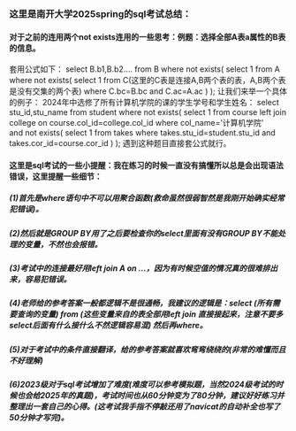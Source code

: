 ### 这里是南开大学2025spring的sql考试总结：
#### 对于之前的连用两个not exists连用的一些思考：例题：选择全部A表a属性的B表的信息。
套用公式如下：
select B.b1,B.b2....
from B
where not exists(
  select  1
  from A
  where not exists(
    select   1
    from C(这里的C表是连接A,B两个表的表，A,B两个表是没有交集的两个表)
    where C.bc=B.bc
    and C.ac=A.ac
  )
);
让我们来举一个具体的例子：
2024年中选修了所有计算机学院的课的学生学号和学生姓名：
select stu_id,stu_name
from  student
where  not exists(
  select 1
  from course
  left join college on course.col_id=college.col_id
  where col_name='计算机学院'  
  and not exists(
    select 1
    from takes 
    where  takes.stu_id=student.stu_id
    and  takes.cor_id=course.cor_id
  )
); 遇到这种题目直接套公式就行。
#### 这里是sql考试的一些小提醒：我在练习的时候一直没有搞懂所以总是会出现语法错误，这里提醒一些细节：
##### (1)首先是where语句中不可以用聚合函数(救命虽然很弱智然是我刚开始确实经常犯错误)。
##### (2)然后就是GROUP BY用了之后要检查你的select里面有没有GROUP BY不能处理的变量，不然也会报错。
##### (3)考试中的连接最好用left join A on ...，因为有时候空值的情况真的很难排出来，容易犯错误。
##### (4)老师给的参考答案一般都逻辑不是很通畅，我建议的逻辑是：select (所有需要查询的变量) from (这些变量来自的表全部用left join 直接接起来，注意不要多select后面有什么接什么不然逻辑容易混)  然后再where。
##### (5)对于考试中的条件直接翻译，给的参考答案就喜欢弯弯绕绕的(非常的难懂而且不好理解)
##### (6)2023级对于sql考试增加了难度(难度可以参考模拟题，当然2024级考试的时候也会给2025年的真题)，考试时间也从60分钟变为了80分钟，建议好好练习并整理出一套自己的心得。(这考试我手指不停敲还用了navicat的自动补全也写了50分钟才写完)。
